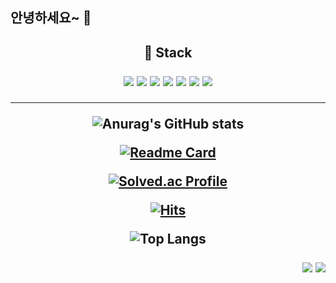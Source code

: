 ##  안녕하세요~ 👋

<!--
**moooooooonlight/moooooooonlight** is a ✨ _special_ ✨ repository because its `README.md` (this file) appears on your GitHub profile.

Here are some ideas to get you started:

- 🔭 I’m currently working on ...
- 🌱 I’m currently learning ...
- 👯 I’m looking to collaborate on ...
- 🤔 I’m looking for help with ...
- 💬 Ask me about ...
- 📫 How to reach me: ...
- 😄 Pronouns: ...
- ⚡ Fun fact: ...
-->


<!-- 기술 스택  -->
<h2 align="center"> 🎨 Stack <br> </p>

 
  <img src="https://img.shields.io/badge/java-007396?style=for-the-badge&logo=OpenJDK&logoColor=white">
  <img src="https://img.shields.io/badge/Spring-6DB33F?style=for-the-badge&logo=Spring&logoColor=white">
  <img src="https://img.shields.io/badge/springboot-6DB33F?style=for-the-badge&logo=springboot&logoColor=white">
  <img src="https://img.shields.io/badge/Python-3776AB?style=for-the-badge&logo=Python&logoColor=white">
  <img src="https://img.shields.io/badge/Android Studio-3DDC84?style=round-square&logo=Android Studio&logoColor=white"/> 
  <img src="https://img.shields.io/badge/MySQL-4479A1?style=round-square&logo=MySQL&logoColor=white"/> 
  <img src="https://img.shields.io/badge/HTML5-E34F26?style=for-the-badge&logo=HTML5&logoColor=white">

 * * *




<!-- 깃허브 stat 통계  -->
![Anurag's GitHub stats](https://github-readme-stats.vercel.app/api?username=moooooooonlight&show_icons=true&theme=vision-friendly-dark)

<!-- 깃허브 저장소 핀  -->
[![Readme Card](https://github-readme-stats.vercel.app/api/pin/?username=moooooooonlight&repo=nhnAcademy)](https://github.com/moooooooonlight/nhnAcademy)

<!-- 백준  -->
[![Solved.ac Profile](http://mazassumnida.wtf/api/v2/generate_badge?boj=alskdjfhg005)](https://solved.ac/alskdjfhg005/)

<!-- 방문자 수  -->
[![Hits](https://hits.seeyoufarm.com/api/count/incr/badge.svg?url=https%3A%2F%2Fgithub.com%2Fmin-0&count_bg=%23555555&title_bg=%23323232&icon=github.svg&icon_color=%23FFFFFF&title=hits&edge_flat=false)](https://hits.seeyoufarm.com)

<!-- 언어 사용량 통계  -->
![Top Langs](https://github-readme-stats.vercel.app/api/top-langs/?username=moooooooonlight&layout=compact)


<p align="right">
<a href="블로그 주소"><img src="https://img.shields.io/badge/My tech blog-A9BCF5?style=flat-square&logo=GitHub Sponsors&logoColor=white&link=블로그 주소"/></a>
<a href="인스타그램 주소" target="_blank"><img src="https://img.shields.io/badge/Instagram-E4405F?style=flat-square&logo=Instagram&logoColor=white"/></a>


